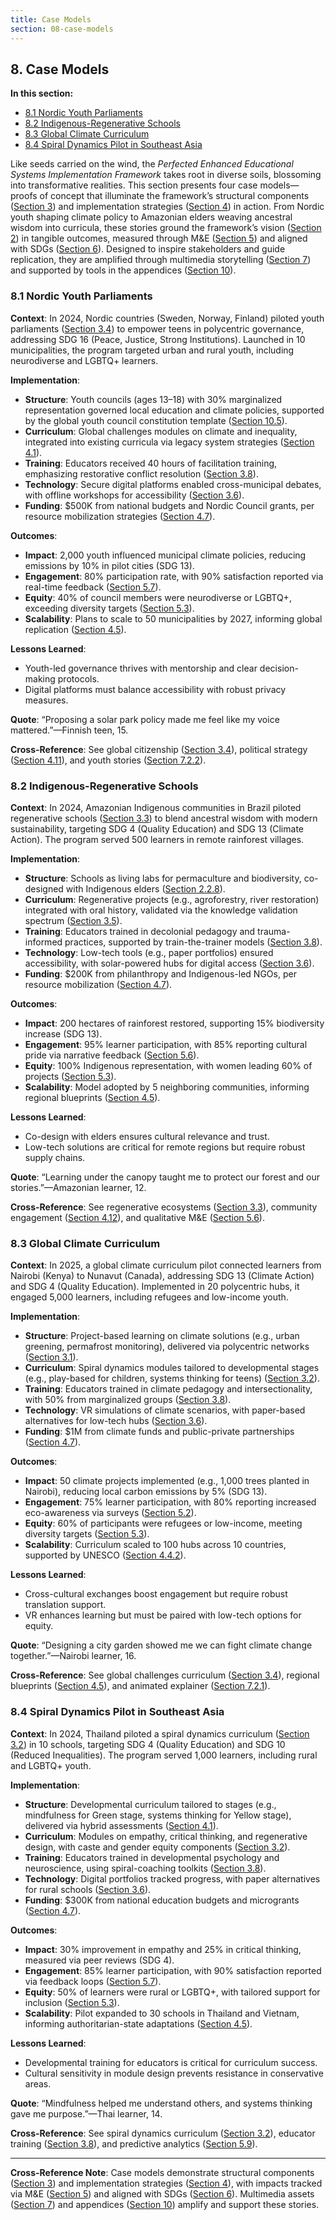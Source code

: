 ```yaml
---
title: Case Models
section: 08-case-models
---
```


## 8. Case Models

**In this section:**
- [8.1 Nordic Youth Parliaments](#81-nordic-youth-parliaments)
- [8.2 Indigenous-Regenerative Schools](#82-indigenous-regenerative-schools)
- [8.3 Global Climate Curriculum](#83-global-climate-curriculum)
- [8.4 Spiral Dynamics Pilot in Southeast Asia](#84-spiral-dynamics-pilot-in-southeast-asia)

Like seeds carried on the wind, the *Perfected Enhanced Educational Systems Implementation Framework* takes root in diverse soils, blossoming into transformative realities. This section presents four case models—proofs of concept that illuminate the framework’s structural components ([Section 3](/framework/docs/implementation/education#03-structural-components)) and implementation strategies ([Section 4](/framework/docs/implementation/education#04-implementation-strategies)) in action. From Nordic youth shaping climate policy to Amazonian elders weaving ancestral wisdom into curricula, these stories ground the framework’s vision ([Section 2](/framework/docs/implementation/education#02-vision-principles)) in tangible outcomes, measured through M&E ([Section 5](/framework/docs/implementation/education#05-monitoring-evaluation)) and aligned with SDGs ([Section 6](/framework/docs/implementation/education#06-sdg-alignment)). Designed to inspire stakeholders and guide replication, they are amplified through multimedia storytelling ([Section 7](/framework/docs/implementation/education#07-visual-multimedia)) and supported by tools in the appendices ([Section 10](/framework/docs/implementation/education#10-appendices)).

### <a id="81-nordic-youth-parliaments"></a>8.1 Nordic Youth Parliaments
**Context**: In 2024, Nordic countries (Sweden, Norway, Finland) piloted youth parliaments ([Section 3.4](/framework/docs/implementation/education#03-structural-components)) to empower teens in polycentric governance, addressing SDG 16 (Peace, Justice, Strong Institutions). Launched in 10 municipalities, the program targeted urban and rural youth, including neurodiverse and LGBTQ+ learners.

**Implementation**:
- **Structure**: Youth councils (ages 13–18) with 30% marginalized representation governed local education and climate policies, supported by the global youth council constitution template ([Section 10.5](/framework/docs/implementation/education#10-appendices)).
- **Curriculum**: Global challenges modules on climate and inequality, integrated into existing curricula via legacy system strategies ([Section 4.1](/framework/docs/implementation/education#04-implementation-strategies)).
- **Training**: Educators received 40 hours of facilitation training, emphasizing restorative conflict resolution ([Section 3.8](/framework/docs/implementation/education#03-structural-components)).
- **Technology**: Secure digital platforms enabled cross-municipal debates, with offline workshops for accessibility ([Section 3.6](/framework/docs/implementation/education#03-structural-components)).
- **Funding**: $500K from national budgets and Nordic Council grants, per resource mobilization strategies ([Section 4.7](/framework/docs/implementation/education#04-implementation-strategies)).

**Outcomes**:
- **Impact**: 2,000 youth influenced municipal climate policies, reducing emissions by 10% in pilot cities (SDG 13).
- **Engagement**: 80% participation rate, with 90% satisfaction reported via real-time feedback ([Section 5.7](/framework/docs/implementation/education#57-real-time-feedback-loops)).
- **Equity**: 40% of council members were neurodiverse or LGBTQ+, exceeding diversity targets ([Section 5.3](/framework/docs/implementation/education#53-system-health-metrics)).
- **Scalability**: Plans to scale to 50 municipalities by 2027, informing global replication ([Section 4.5](/framework/docs/implementation/education#04-implementation-strategies)).

**Lessons Learned**:
- Youth-led governance thrives with mentorship and clear decision-making protocols.
- Digital platforms must balance accessibility with robust privacy measures.

**Quote**: “Proposing a solar park policy made me feel like my voice mattered.”—Finnish teen, 15.

**Cross-Reference**: See global citizenship ([Section 3.4](/framework/docs/implementation/education#03-structural-components)), political strategy ([Section 4.11](/framework/docs/implementation/education#04-implementation-strategies)), and youth stories ([Section 7.2.2](/framework/docs/implementation/education#722-youth-stories)).

### <a id="82-indigenous-regenerative-schools"></a>8.2 Indigenous-Regenerative Schools
**Context**: In 2024, Amazonian Indigenous communities in Brazil piloted regenerative schools ([Section 3.3](/framework/docs/implementation/education#03-structural-components)) to blend ancestral wisdom with modern sustainability, targeting SDG 4 (Quality Education) and SDG 13 (Climate Action). The program served 500 learners in remote rainforest villages.

**Implementation**:
- **Structure**: Schools as living labs for permaculture and biodiversity, co-designed with Indigenous elders ([Section 2.2.8](/framework/docs/implementation/education#02-vision-principles)).
- **Curriculum**: Regenerative projects (e.g., agroforestry, river restoration) integrated with oral history, validated via the knowledge validation spectrum ([Section 3.5](/framework/docs/implementation/education#03-structural-components)).
- **Training**: Educators trained in decolonial pedagogy and trauma-informed practices, supported by train-the-trainer models ([Section 3.8](/framework/docs/implementation/education#03-structural-components)).
- **Technology**: Low-tech tools (e.g., paper portfolios) ensured accessibility, with solar-powered hubs for digital access ([Section 3.6](/framework/docs/implementation/education#03-structural-components)).
- **Funding**: $200K from philanthropy and Indigenous-led NGOs, per resource mobilization ([Section 4.7](/framework/docs/implementation/education#04-implementation-strategies)).

**Outcomes**:
- **Impact**: 200 hectares of rainforest restored, supporting 15% biodiversity increase (SDG 13).
- **Engagement**: 95% learner participation, with 85% reporting cultural pride via narrative feedback ([Section 5.6](/framework/docs/implementation/education#56-qualitative-mne-metrics)).
- **Equity**: 100% Indigenous representation, with women leading 60% of projects ([Section 5.3](/framework/docs/implementation/education#53-system-health-metrics)).
- **Scalability**: Model adopted by 5 neighboring communities, informing regional blueprints ([Section 4.5](/framework/docs/implementation/education#04-implementation-strategies)).

**Lessons Learned**:
- Co-design with elders ensures cultural relevance and trust.
- Low-tech solutions are critical for remote regions but require robust supply chains.

**Quote**: “Learning under the canopy taught me to protect our forest and our stories.”—Amazonian learner, 12.

**Cross-Reference**: See regenerative ecosystems ([Section 3.3](/framework/docs/implementation/education#03-structural-components)), community engagement ([Section 4.12](/framework/docs/implementation/education#04-implementation-strategies)), and qualitative M&E ([Section 5.6](/framework/docs/implementation/education#56-qualitative-mne-metrics)).

### <a id="83-global-climate-curriculum"></a>8.3 Global Climate Curriculum
**Context**: In 2025, a global climate curriculum pilot connected learners from Nairobi (Kenya) to Nunavut (Canada), addressing SDG 13 (Climate Action) and SDG 4 (Quality Education). Implemented in 20 polycentric hubs, it engaged 5,000 learners, including refugees and low-income youth.

**Implementation**:
- **Structure**: Project-based learning on climate solutions (e.g., urban greening, permafrost monitoring), delivered via polycentric networks ([Section 3.1](/framework/docs/implementation/education#03-structural-components)).
- **Curriculum**: Spiral dynamics modules tailored to developmental stages (e.g., play-based for children, systems thinking for teens) ([Section 3.2](/framework/docs/implementation/education#03-structural-components)).
- **Training**: Educators trained in climate pedagogy and intersectionality, with 50% from marginalized groups ([Section 3.8](/framework/docs/implementation/education#03-structural-components)).
- **Technology**: VR simulations of climate scenarios, with paper-based alternatives for low-tech hubs ([Section 3.6](/framework/docs/implementation/education#03-structural-components)).
- **Funding**: $1M from climate funds and public-private partnerships ([Section 4.7](/framework/docs/implementation/education#04-implementation-strategies)).

**Outcomes**:
- **Impact**: 50 climate projects implemented (e.g., 1,000 trees planted in Nairobi), reducing local carbon emissions by 5% (SDG 13).
- **Engagement**: 75% learner participation, with 80% reporting increased eco-awareness via surveys ([Section 5.2](/framework/docs/implementation/education#52-learning-outcomes)).
- **Equity**: 60% of participants were refugees or low-income, meeting diversity targets ([Section 5.3](/framework/docs/implementation/education#53-system-health-metrics)).
- **Scalability**: Curriculum scaled to 100 hubs across 10 countries, supported by UNESCO ([Section 4.4.2](/framework/docs/implementation/education#04-implementation-strategies)).

**Lessons Learned**:
- Cross-cultural exchanges boost engagement but require robust translation support.
- VR enhances learning but must be paired with low-tech options for equity.

**Quote**: “Designing a city garden showed me we can fight climate change together.”—Nairobi learner, 16.

**Cross-Reference**: See global challenges curriculum ([Section 3.4](/framework/docs/implementation/education#03-structural-components)), regional blueprints ([Section 4.5](/framework/docs/implementation/education#04-implementation-strategies)), and animated explainer ([Section 7.2.1](/framework/docs/implementation/education#721-animated-explainer)).

### <a id="84-spiral-dynamics-pilot-in-southeast-asia"></a>8.4 Spiral Dynamics Pilot in Southeast Asia
**Context**: In 2024, Thailand piloted a spiral dynamics curriculum ([Section 3.2](/framework/docs/implementation/education#03-structural-components)) in 10 schools, targeting SDG 4 (Quality Education) and SDG 10 (Reduced Inequalities). The program served 1,000 learners, including rural and LGBTQ+ youth.

**Implementation**:
- **Structure**: Developmental curriculum tailored to stages (e.g., mindfulness for Green stage, systems thinking for Yellow stage), delivered via hybrid assessments ([Section 4.1](/framework/docs/implementation/education#04-implementation-strategies)).
- **Curriculum**: Modules on empathy, critical thinking, and regenerative design, with caste and gender equity components ([Section 3.2](/framework/docs/implementation/education#03-structural-components)).
- **Training**: Educators trained in developmental psychology and neuroscience, using spiral-coaching toolkits ([Section 3.8](/framework/docs/implementation/education#03-structural-components)).
- **Technology**: Digital portfolios tracked progress, with paper alternatives for rural schools ([Section 3.6](/framework/docs/implementation/education#03-structural-components)).
- **Funding**: $300K from national education budgets and microgrants ([Section 4.7](/framework/docs/implementation/education#04-implementation-strategies)).

**Outcomes**:
- **Impact**: 30% improvement in empathy and 25% in critical thinking, measured via peer reviews (SDG 4).
- **Engagement**: 85% learner participation, with 90% satisfaction reported via feedback loops ([Section 5.7](/framework/docs/implementation/education#57-real-time-feedback-loops)).
- **Equity**: 50% of learners were rural or LGBTQ+, with tailored support for inclusion ([Section 5.3](/framework/docs/implementation/education#53-system-health-metrics)).
- **Scalability**: Pilot expanded to 30 schools in Thailand and Vietnam, informing authoritarian-state adaptations ([Section 4.5](/framework/docs/implementation/education#04-implementation-strategies)).

**Lessons Learned**:
- Developmental training for educators is critical for curriculum success.
- Cultural sensitivity in module design prevents resistance in conservative areas.

**Quote**: “Mindfulness helped me understand others, and systems thinking gave me purpose.”—Thai learner, 14.

**Cross-Reference**: See spiral dynamics curriculum ([Section 3.2](/framework/docs/implementation/education#03-structural-components)), educator training ([Section 3.8](/framework/docs/implementation/education#03-structural-components)), and predictive analytics ([Section 5.9](/framework/docs/implementation/education#59-predictive-analytics)).

---

**Cross-Reference Note**: Case models demonstrate structural components ([Section 3](/framework/docs/implementation/education#03-structural-components)) and implementation strategies ([Section 4](/framework/docs/implementation/education#04-implementation-strategies)), with impacts tracked via M&E ([Section 5](/framework/docs/implementation/education#05-monitoring-evaluation)) and aligned with SDGs ([Section 6](/framework/docs/implementation/education#06-sdg-alignment)). Multimedia assets ([Section 7](/framework/docs/implementation/education#07-visual-multimedia)) and appendices ([Section 10](/framework/docs/implementation/education#10-appendices)) amplify and support these stories.


